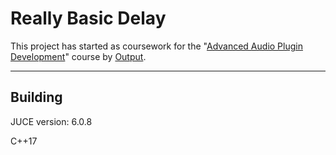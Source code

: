 # Really Basic Delay

This project has started as coursework for the "[Advanced Audio Plugin Development](https://www.kadenze.com/courses/advanced-audio-plugin-development)" course by [Output](https://output.com).

---

## Building

JUCE version: 6.0.8

C++17
